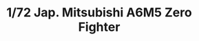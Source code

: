 ---
layout: product
title: "1/72 Jap. Mitsubishi A6M5 Zero Fighter"
price: "2400" 
desc: "Maketa"
img_path: "/assets/img/60779.jpg"
brand: "N/A"
available: true
special_offer: false
new: false
soon: false
cat: "010000"
subcat: "010300"
subsubcat: "0N/A"
sifra: "60779"
popular: true
---